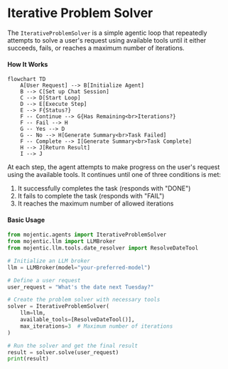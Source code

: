 # Iterative Problem Solver

The `IterativeProblemSolver` is a simple agentic loop that repeatedly attempts to solve a user's request using available tools until it either succeeds, fails, or reaches a maximum number of iterations.

#### How It Works

```mermaid
flowchart TD
    A[User Request] --> B[Initialize Agent]
    B --> C[Set up Chat Session]
    C --> D[Start Loop]
    D --> E[Execute Step]
    E --> F{Status?}
    F -- Continue --> G{Has Remaining<br>Iterations?}
    F -- Fail --> H
    G -- Yes --> D
    G -- No --> H[Generate Summary<br>Task Failed]
    F -- Complete --> I[Generate Summary<br>Task Complete]
    H --> J[Return Result]
    I --> J
```

At each step, the agent attempts to make progress on the user's request using the available tools. It continues until one of three conditions is met:
1. It successfully completes the task (responds with "DONE")
2. It fails to complete the task (responds with "FAIL")
3. It reaches the maximum number of allowed iterations

#### Basic Usage

```python { linenums=1 }
from mojentic.agents import IterativeProblemSolver
from mojentic.llm import LLMBroker
from mojentic.llm.tools.date_resolver import ResolveDateTool

# Initialize an LLM broker
llm = LLMBroker(model="your-preferred-model")

# Define a user request
user_request = "What's the date next Tuesday?"

# Create the problem solver with necessary tools
solver = IterativeProblemSolver(
    llm=llm,
    available_tools=[ResolveDateTool()],
    max_iterations=3  # Maximum number of iterations
)

# Run the solver and get the final result
result = solver.solve(user_request)
print(result)
```
